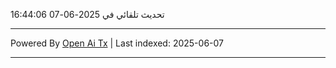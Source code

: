 تحديث تلقائي في 2025-06-07 16:44:06

---

Powered By [Open Ai Tx](https://github.com/OpenAiTx/OpenAiTx) | Last indexed: 2025-06-07

---